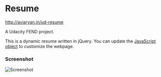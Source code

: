 # Resume

http://aviaryan.in/ud-resume

A Udacity FEND project.

This is a dynamic resume written in jQuery.
You can update the [JavaScript object](js/resumeBuilder.js) to customize the webpage.


### Screenshot

![Screenshot](https://i.imgur.com/ITt6Zxj.png)
